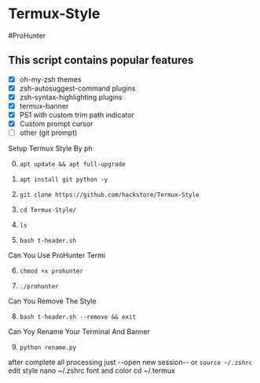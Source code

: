 # Termux-Style
#ProHunter

## This script contains popular features

- [x] oh-my-zsh themes
- [x] zsh-autosuggest-command plugins
- [x] zsh-syntax-highlighting plugins
- [x] termux-banner
- [x] PS1 with custom trim path indicator
- [x] Custom prompt cursor
- [ ] other (git prompt)

Setup Termux Style By ph

0. `apt update && apt full-upgrade`

1. `apt install git python -y`

2. `git clone https://github.com/hackstore/Termux-Style`

3. `cd Termux-Style/`

4. `ls`

5. `bash t-header.sh`

Can You Use ProHunter Termi

6. `chmod +x prohunter`

7. `./prohunter`

Can You Remove The Style

8. `bash t-header.sh --remove && exit`

Can Yoy Rename Your Terminal And Banner

9. `python rename.py`


after complete all processing just --open new session-- or `source ~/.zshrc`
edit style nano ~/.zshrc 
font and color cd ~/.termux

